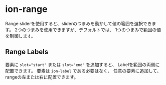 # ion-range

Range sliderを使用すると、sliderのつまみを動かして値の範囲を選択できます。
2つのつまみを使用できますが、デフォルトでは、
1つのつまみで範囲の値を制御します。

## Range Labels

要素に `slot="start"` または `slot="end"` を追加すると、
Labelを範囲の両側に配置できます。
要素は `ion-label` である必要はなく、
任意の要素に追加して、rangeの左または右に配置できます。


